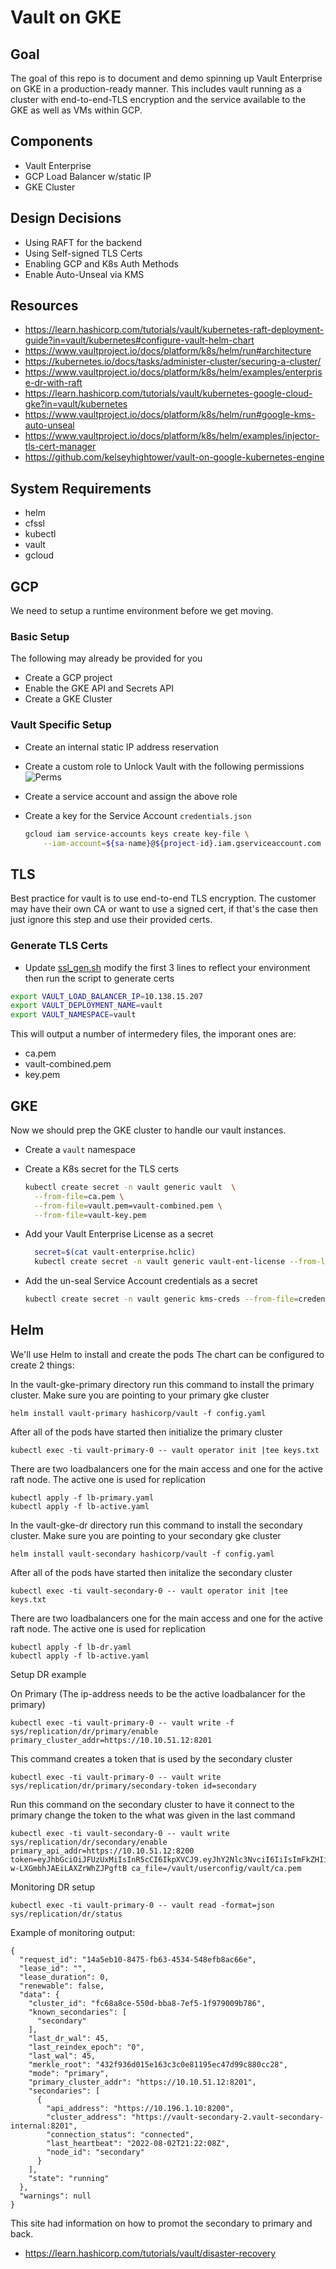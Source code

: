 # Vault on GKE

## Goal

The goal of this repo is to document and demo spinning up Vault Enterprise on GKE in a production-ready manner.
This includes vault running as a cluster with end-to-end-TLS encryption and the service available to the GKE
as well as VMs within GCP.

## Components

* Vault Enterprise
* GCP Load Balancer w/static IP
* GKE Cluster

## Design Decisions

* Using RAFT for the backend
* Using Self-signed TLS Certs
* Enabling GCP and K8s Auth Methods
* Enable Auto-Unseal via KMS

## Resources

* https://learn.hashicorp.com/tutorials/vault/kubernetes-raft-deployment-guide?in=vault/kubernetes#configure-vault-helm-chart
* https://www.vaultproject.io/docs/platform/k8s/helm/run#architecture
* https://kubernetes.io/docs/tasks/administer-cluster/securing-a-cluster/
* https://www.vaultproject.io/docs/platform/k8s/helm/examples/enterprise-dr-with-raft
* https://learn.hashicorp.com/tutorials/vault/kubernetes-google-cloud-gke?in=vault/kubernetes
* https://www.vaultproject.io/docs/platform/k8s/helm/run#google-kms-auto-unseal
* https://www.vaultproject.io/docs/platform/k8s/helm/examples/injector-tls-cert-manager
* https://github.com/kelseyhightower/vault-on-google-kubernetes-engine

## System Requirements

* helm
* cfssl
* kubectl
* vault
* gcloud

## GCP

We need to setup a runtime environment before we get moving.

### Basic Setup

The following may already be provided for you

* Create a GCP project
* Enable the GKE API and Secrets API
* Create a GKE Cluster

### Vault Specific Setup

* Create an internal static IP address reservation
* Create a custom role to Unlock Vault with the following permissions
  ![Perms](docs/vault-kms.png)
* Create a service account and assign the above role
* Create a key for the Service Account `credentials.json`

  ```bash
  gcloud iam service-accounts keys create key-file \
      --iam-account=${sa-name}@${project-id}.iam.gserviceaccount.com
  ```

## TLS

Best practice for vault is to use end-to-end TLS encryption.
The customer may have their own CA or want to use a signed cert, if that's the case then just ignore this step and use their provided certs.

### Generate TLS Certs

* Update [ssl_gen.sh](tls/ssl_gen.sh) modify the first 3 lines to reflect your environment then run the script to generate certs

```bash
export VAULT_LOAD_BALANCER_IP=10.138.15.207
export VAULT_DEPLOYMENT_NAME=vault
export VAULT_NAMESPACE=vault
```

This will output a number of intermedery files, the imporant ones are:

* ca.pem
* vault-combined.pem
* key.pem

## GKE

Now we should prep the GKE cluster to handle our vault instances.

* Create a `vault` namespace
* Create a K8s secret for the TLS certs

  ```bash
  kubectl create secret -n vault generic vault  \
    --from-file=ca.pem \
    --from-file=vault.pem=vault-combined.pem \
    --from-file=vault-key.pem
  ```

* Add your Vault Enterprise License as a secret

  ```bash
    secret=$(cat vault-enterprise.hclic)
    kubectl create secret -n vault generic vault-ent-license --from-literal="license=${secret}"
  ```

* Add the un-seal Service Account credentials as a secret

  ```bash
  kubectl create secret -n vault generic kms-creds --from-file=credentials.json
  ```

## Helm

We'll use Helm to install and create the pods The chart can be configured to create 2 things:

In the vault-gke-primary directory run this command to install the primary cluster.  Make sure you are pointing to your primary gke cluster

```
helm install vault-primary hashicorp/vault -f config.yaml
```

After all of the pods have started then initialize the primary cluster
```
kubectl exec -ti vault-primary-0 -- vault operator init |tee keys.txt
```

There are two loadbalancers one for the main access and one for the active raft node.  The active one is used for replication
```
kubectl apply -f lb-primary.yaml
kubectl apply -f lb-active.yaml
```

In the vault-gke-dr directory run this command to install the secondary cluster.  Make sure you are pointing to your secondary gke cluster
```
helm install vault-secondary hashicorp/vault -f config.yaml
```

After all of the pods have started then initalize the secondary cluster
```
kubectl exec -ti vault-secondary-0 -- vault operator init |tee keys.txt
```

There are two loadbalancers one for the main access and one for the active raft node.  The active one is used for replication
```
kubectl apply -f lb-dr.yaml 
kubectl apply -f lb-active.yaml 
```

Setup DR example

On Primary (The ip-address needs to be the active loadbalancer for the primary)
```
kubectl exec -ti vault-primary-0 -- vault write -f sys/replication/dr/primary/enable primary_cluster_addr=https://10.10.51.12:8201
```


This command creates a token that is used by the secondary cluster
```
kubectl exec -ti vault-primary-0 -- vault write sys/replication/dr/primary/secondary-token id=secondary
```

Run this command on the secondary cluster to have it connect to the primary change the token to the what was given in the last command
```
kubectl exec -ti vault-secondary-0 -- vault write sys/replication/dr/secondary/enable primary_api_addr=https://10.10.51.12:8200 token=eyJhbGciOiJFUzUxMiIsInR5cCI6IkpXVCJ9.eyJhY2Nlc3NvciI6IiIsImFkZHIiOiJodHRwczovLzEwLjIzNi4xLjc6ODIwMCIsImV4cCI6MTY1OTM4OTI5MSwiaWF0IjoxNjU5Mzg3NDkxLCJqdGkiOiJodnMudkRwM2ZaYzJTV1NuTTc1TFRlZkdVcTRMIiwibmJmIjoxNjU5Mzg3NDg2LCJ0eXBlIjoid3JhcHBpbmcifQ.ATymVKEHfAlDSAXGsTuJfdyVTGoqr7quuUECBLBQ95x9AyFFboj1T9cjNybtlr87hgkhhSS0mr6ckiRYcK9wq4J7AdNu8CN1V2VI0PnLjKehYpFmb1ZBuQ7Y1Hx20sluwmh161viS8A4kxha3PYvq-w-LXGmbhJAEiLAXZrWhZJPgftB ca_file=/vault/userconfig/vault/ca.pem
```

Monitoring DR setup
```
kubectl exec -ti vault-primary-0 -- vault read -format=json sys/replication/dr/status
```

Example of monitoring output:
```
{
  "request_id": "14a5eb10-8475-fb63-4534-548efb8ac66e",
  "lease_id": "",
  "lease_duration": 0,
  "renewable": false,
  "data": {
    "cluster_id": "fc68a8ce-550d-bba8-7ef5-1f979009b786",
    "known_secondaries": [
      "secondary"
    ],
    "last_dr_wal": 45,
    "last_reindex_epoch": "0",
    "last_wal": 45,
    "merkle_root": "432f936d015e163c3c0e81195ec47d99c880cc28",
    "mode": "primary",
    "primary_cluster_addr": "https://10.10.51.12:8201",
    "secondaries": [
      {
        "api_address": "https://10.196.1.10:8200",
        "cluster_address": "https://vault-secondary-2.vault-secondary-internal:8201",
        "connection_status": "connected",
        "last_heartbeat": "2022-08-02T21:22:08Z",
        "node_id": "secondary"
      }
    ],
    "state": "running"
  },
  "warnings": null
}
```

This site had information on how to promot the secondary to primary and back.

* https://learn.hashicorp.com/tutorials/vault/disaster-recovery


